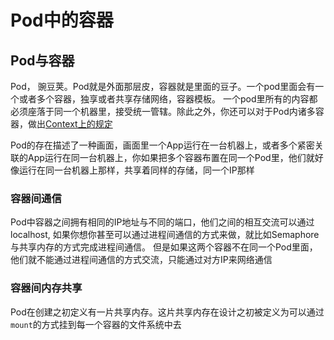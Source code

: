 # Pod中的容器

## Pod与容器

Pod， 豌豆荚。Pod就是外面那层皮，容器就是里面的豆子。一个pod里面会有一个或者多个容器，独享或者共享存储网络，容器模板。 一个pod里所有的内容都必须座落于同一个机器里，接受统一管辖。除此之外，你还可以对于Pod内诸多容器，做出[Context上的规定](https://xiaohanliang.gitbook.io/notes/~/edit/drafts/-LUoBV2QazpFJ1fo8FdO/ji-chu-yu-fa/pods/xiang-xi-jie-shao-pods/cun-chu-wang-luo-wo-dong-shen-me-shi-shang-xia-wen)  
  
Pod的存在描述了一种画面，画面里一个App运行在一台机器上，或者多个紧密关联的App运行在同一台机器上，你如果把多个容器布置在同一个Pod里，他们就好像运行在同一台机器上那样，共享着同样的存储，同一个IP那样

### 容器间通信

Pod中容器之间拥有相同的IP地址与不同的端口，他们之间的相互交流可以通过localhost, 如果你想你甚至可以通过进程间通信的方式来做，就比如Semaphore与共享内存的方式完成进程间通信。 但是如果这两个容器不在同一个Pod里面，他们就不能通过进程间通信的方式交流，只能通过对方IP来网络通信

### 容器间内存共享

Pod在创建之初定义有一片共享内存。这片共享内存在设计之初被定义为可以通过`mount`的方式挂到每一个容器的文件系统中去



